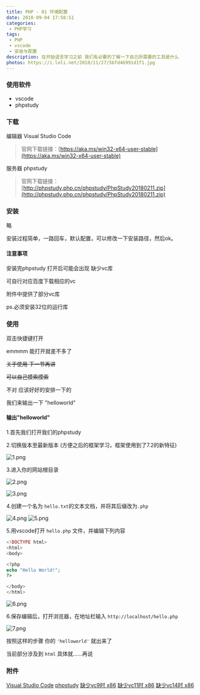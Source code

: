 ```yaml
---
title: PHP - 01 环境配置
date: 2018-09-04 17:58:51
categories:
 - PHP学习
tags:
 - PHP
 - vscode
 - 安装与配置
description: 在开始语言学习之前 我们有必要的了解一下自己所需要的工具是什么
photos: https://i.loli.net/2018/11/27/5bfd46991d1f1.jpg
---
```


### 使用软件
 - vscode
 - phpstudy

### 下载

编辑器 Visual Studio Code 
>官网下载链接：[https://aka.ms/win32-x64-user-stable](https://aka.ms/win32-x64-user-stable)

服务器 phpstudy 
>官网下载链接：[http://phpstudy.php.cn/phpstudy/PhpStudy20180211.zip](http://phpstudy.php.cn/phpstudy/PhpStudy20180211.zip)

### 安装

略

安装过程简单，一路回车，默认配置，可以修改一下安装路径，然后ok。

#### 注意事项

安装完phpstudy 打开后可能会出现 缺少vc库

可自行对应百度下载相应的vc

附件中提供了部分vc库

ps.必须安装32位的运行库

### 使用

双击快捷键打开

emmmm 能打开就差不多了

~~关于使用 下一节再讲~~

~~可以自己摸索摸索~~

不对 应该好好的安排一下的

我们来输出一下 "helloworld"

#### 输出"helloworld"

1.首先我们打开我们的phpstudy

2.切换版本至最新版本 (方便之后的框架学习，框架使用到了7.2的新特征)


![1.png](https://i.loli.net/2018/11/27/5bfd576488a25.png)

3.进入你的网站根目录

![2.png](https://i.loli.net/2018/11/27/5bfd57675711e.png)

![3.png](https://i.loli.net/2018/11/27/5bfd576824bf7.png)

4.创建一个名为 `hello.txt`的文本文档，并将其后缀改为`.php`

![4.png](https://i.loli.net/2018/11/27/5bfd5768244f6.png)
![5.png](https://i.loli.net/2018/11/27/5bfd576823dff.png)

5.用vscode打开 `hello.php` 文件，并编辑下列内容

```php
<!DOCTYPE html>
<html>
<body>

<?php
echo "Hello World!";
?>  

</body>
</html>
```

![6.png](https://i.loli.net/2018/11/27/5bfd57681b746.png)

6.保存编辑后，打开浏览器，在地址栏输入 `http://localhost/hello.php` 

![7.png](https://i.loli.net/2018/11/27/5bfd57682530f.png)


按照这样的步骤 你的 `'helloworld'` 就出来了

当前部分涉及到 `html` 具体就......再说

### 附件

[Visual Studio Code](https://www.lanzous.com/i1syd3e)
[phpstudy](https://www.lanzous.com/i1sye6d)
[缺少vc9时 x86](https://www.lanzous.com/i1sylze)
[缺少vc11时 x86](https://www.lanzous.com/i1sylsh)
[缺少vc14时 x86](https://www.lanzous.com/i1syo3a)